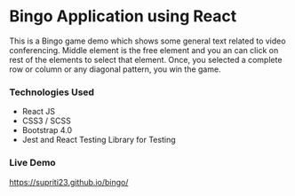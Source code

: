 # Bingo Application using React
This is a Bingo game demo which shows some general text related to video conferencing. Middle element is the free element and you an can click on rest of the elements to select that element. Once, you selected a complete row or column or any diagonal pattern, you win the game. 
### Technologies Used
* React JS
* CSS3 / SCSS
* Bootstrap 4.0
* Jest and React Testing Library for Testing

 ### Live Demo
 https://supriti23.github.io/bingo/

 
